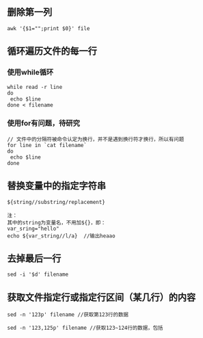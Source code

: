 ## 删除第一列
```
awk '{$1="";print $0}' file
```

## 循环遍历文件的每一行
### 使用while循环
```
while read -r line
do
 echo $line
done < filename
```
### 使用for有问题，待研究
```
// 文件中的分隔符被命令认定为换行，并不是遇到换行符才换行，所以有问题
for line in `cat filename`
do
 echo $line
done
```

## 替换变量中的指定字符串
```
${string//substring/replacement}

注：
其中的string为变量名，不用加${}，即：
var_sring="hello"
echo ${var_string//l/a}  //输出heaao
```
## 去掉最后一行
```
sed -i '$d' filename
```
## 获取文件指定行或指定行区间（某几行）的内容
```
sed -n '123p' filename //获取第123行的数据

sed -n '123,125p' filename //获取123~124行的数据，包括

```


